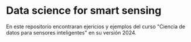 # Data science for smart sensing

En este repositorio encontraran ejericios y ejemplos del curso "Ciencia de datos para sensores inteligentes" en su versión 2024.
